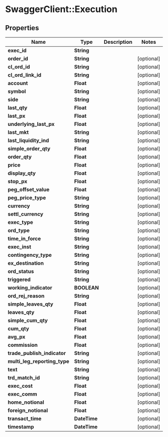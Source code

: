 # SwaggerClient::Execution

## Properties
Name | Type | Description | Notes
------------ | ------------- | ------------- | -------------
**exec_id** | **String** |  | 
**order_id** | **String** |  | [optional] 
**cl_ord_id** | **String** |  | [optional] 
**cl_ord_link_id** | **String** |  | [optional] 
**account** | **Float** |  | [optional] 
**symbol** | **String** |  | [optional] 
**side** | **String** |  | [optional] 
**last_qty** | **Float** |  | [optional] 
**last_px** | **Float** |  | [optional] 
**underlying_last_px** | **Float** |  | [optional] 
**last_mkt** | **String** |  | [optional] 
**last_liquidity_ind** | **String** |  | [optional] 
**simple_order_qty** | **Float** |  | [optional] 
**order_qty** | **Float** |  | [optional] 
**price** | **Float** |  | [optional] 
**display_qty** | **Float** |  | [optional] 
**stop_px** | **Float** |  | [optional] 
**peg_offset_value** | **Float** |  | [optional] 
**peg_price_type** | **String** |  | [optional] 
**currency** | **String** |  | [optional] 
**settl_currency** | **String** |  | [optional] 
**exec_type** | **String** |  | [optional] 
**ord_type** | **String** |  | [optional] 
**time_in_force** | **String** |  | [optional] 
**exec_inst** | **String** |  | [optional] 
**contingency_type** | **String** |  | [optional] 
**ex_destination** | **String** |  | [optional] 
**ord_status** | **String** |  | [optional] 
**triggered** | **String** |  | [optional] 
**working_indicator** | **BOOLEAN** |  | [optional] 
**ord_rej_reason** | **String** |  | [optional] 
**simple_leaves_qty** | **Float** |  | [optional] 
**leaves_qty** | **Float** |  | [optional] 
**simple_cum_qty** | **Float** |  | [optional] 
**cum_qty** | **Float** |  | [optional] 
**avg_px** | **Float** |  | [optional] 
**commission** | **Float** |  | [optional] 
**trade_publish_indicator** | **String** |  | [optional] 
**multi_leg_reporting_type** | **String** |  | [optional] 
**text** | **String** |  | [optional] 
**trd_match_id** | **String** |  | [optional] 
**exec_cost** | **Float** |  | [optional] 
**exec_comm** | **Float** |  | [optional] 
**home_notional** | **Float** |  | [optional] 
**foreign_notional** | **Float** |  | [optional] 
**transact_time** | **DateTime** |  | [optional] 
**timestamp** | **DateTime** |  | [optional] 


